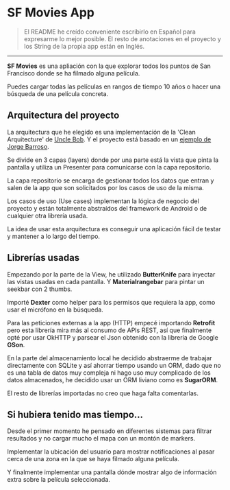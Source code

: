 # SF Movies App

> El README he creído conveniente escribirlo en Español para expresarme lo mejor posible. El resto de anotaciones en el proyecto y los String de la propia app están en Inglés.

---

**SF Movies** es una apliación con la que explorar todos los puntos de San Francisco donde se ha
filmado alguna película.

Puedes cargar todas las películas en rangos de tiempo 10 años o hacer una búsqueda de una película concreta.

## Arquitectura del proyecto

La arquitectura que he elegido es una implementación de la 'Clean Arquitecture' de [Uncle Bob](https://8thlight.com/blog/uncle-bob/2012/08/13/the-clean-architecture.html).
Y el proyecto está basado en un [ejemplo de Jorge Barroso](https://github.com/googlesamples/android-architecture/tree/todo-mvp-clean).

Se divide en 3 capas (layers) donde por una parte está la vista que pinta la pantalla y utiliza un Presenter para comunicarse con la capa repositorio.

La capa repositorio se encarga de gestionar todos los datos que entran y salen de la app que son solicitados por los casos de uso de la misma.

Los casos de uso (Use cases) implementan la lógica de negocio del proyecto y están totalmente abstraídos del
framework de Android o de cualquier otra librería usada.

La idea de usar esta arquitectura es conseguir una aplicación fácil de testar y mantener a lo largo del tiempo.

## Librerías usadas

Empezando por la parte de la View, he utilizado **ButterKnife** para inyectar las vistas usadas en cada pantalla. Y **Materialrangebar** para pintar un seekbar con 2 thumbs.

Importé **Dexter** como helper para los permisos que requiera la app, como usar el micrófono en la búsqueda.

Para las peticiones externas a la app (HTTP) empecé importando **Retrofit** pero esta librería mira más al consumo de APIs REST, así que finalmente opté por usar OkHTTP y parsear el Json obtenido con la librería de Google **GSon**.

En la parte del almacenamiento local he decidido abstraerme de trabajar directamente con SQLite y así ahorrar tiempo usando un ORM, dado que no es una tabla de datos muy compleja ni hago uso muy complicado de los datos almacenados, he decidido usar un ORM liviano como es **SugarORM**.

El resto de librerías importadas no creo que haga falta comentarlas.

## Si hubiera tenido mas tiempo...

Desde el primer momento he pensado en diferentes sistemas para filtrar resultados y no cargar mucho el mapa con un montón de markers.

Implementar la ubicación del usuario para mostrar notificaciones al pasar cerca de una zona en la que se haya filmado alguna película.

Y finalmente implementar una pantalla dónde mostrar algo de información extra sobre la película seleccionada.
